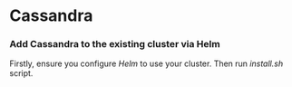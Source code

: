 # Cassandra
### Add Cassandra to the existing cluster via Helm
Firstly, ensure you configure _Helm_ to use your cluster. Then run _install.sh_ script.